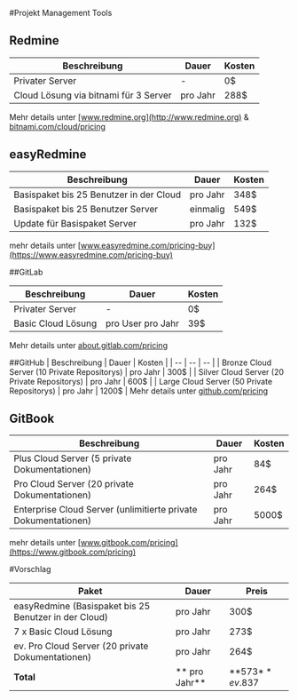#Projekt Management Tools
## Redmine

| Beschreibung | Dauer | Kosten |
| -- | -- | -- |
| Privater Server | - | 0$ |
| Cloud Lösung via bitnami für 3 Server | pro Jahr | 288$ |
Mehr details unter [www.redmine.org](http://www.redmine.org) & [bitnami.com/cloud/pricing](https://bitnami.com/cloud/pricing)

## easyRedmine

| Beschreibung | Dauer | Kosten |
| -- | -- | -- |
| Basispaket bis 25 Benutzer in der Cloud | pro Jahr | 348$ |
| Basispaket bis 25 Benutzer Server | einmalig | 549$ |
| Update für Basispaket Server | pro Jahr | 132$ |
mehr details unter [www.easyredmine.com/pricing-buy](https://www.easyredmine.com/pricing-buy)

##GitLab

| Beschreibung | Dauer | Kosten |
| -- | -- | -- |
| Privater Server | - | 0$ |
| Basic Cloud Lösung | pro User pro Jahr | 39$ |
Mehr details unter [about.gitlab.com/pricing](https://about.gitlab.com/pricing/)

##GitHub
| Beschreibung | Dauer | Kosten |
| -- | -- | -- |
| Bronze Cloud Server (10 Private Repositorys) | pro Jahr | 300$ |
| Silver Cloud Server (20 Private Repositorys) | pro Jahr | 600$ |
| Large Cloud Server (50 Private Repositorys) | pro Jahr | 1200$ |
Mehr details unter [github.com/pricing](https://github.com/pricing)

## GitBook

| Beschreibung | Dauer | Kosten |
| -- | -- | -- |
| Plus Cloud Server (5 private Dokumentationen)| pro Jahr | 84$ |
| Pro Cloud Server (20 private Dokumentationen) | pro Jahr | 264$ |
| Enterprise Cloud Server (unlimitierte private Dokumentationen) | pro Jahr | 5000$ |
mehr details unter [www.gitbook.com/pricing](https://www.gitbook.com/pricing)


#Vorschlag

| Paket|Dauer| Preis| 
| --- | --- | ---| 
| easyRedmine (Basispaket bis 25 Benutzer in der Cloud) | pro Jahr | 300$| 
| 7 x Basic Cloud Lösung | pro Jahr | 273$ | 
| ev. Pro Cloud Server (20 private Dokumentationen) | pro Jahr | 264$ | 
|  **Total**| ** pro Jahr** | **573$** ev. 837$| 


